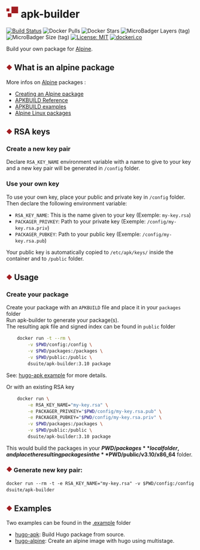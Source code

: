 # ![](https://github.com/docker-suite/artwork/raw/master/logo/png/logo_32.png) apk-builder
[![Build Status](http://jenkins.hexocube.fr/job/docker-suite/job/apk-builder/badge/icon?color=green&style=flat-square)](http://jenkins.hexocube.fr/job/docker-suite/job/apk-builder/)
![Docker Pulls](https://img.shields.io/docker/pulls/dsuite/apk-builder.svg?style=flat-square)
![Docker Stars](https://img.shields.io/docker/stars/dsuite/apk-builder.svg?style=flat-square)
![MicroBadger Layers (tag)](https://img.shields.io/microbadger/layers/dsuite/apk-builder/latest.svg?style=flat-square)
![MicroBadger Size (tag)](https://img.shields.io/microbadger/image-size/dsuite/apk-builder/latest.svg?style=flat-square)
[![License: MIT](https://img.shields.io/badge/License-MIT-brightgreen.svg?style=flat-square)](https://opensource.org/licenses/MIT)
[![dockeri.co](https://dockeri.co/image/dsuite/apk-builder)](https://hub.docker.com/r/dsuite/apk-builder)

Build your own package for [Alpine][alpine].


## ![](https://github.com/docker-suite/artwork/raw/master/various/pin/png/pin_16.png) What is an alpine package

More infos on [Alpine][alpine] packages :
* [Creating an Alpine package](http://wiki.alpinelinux.org/wiki/Creating_an_Alpine_package)
* [APKBUILD Reference](https://wiki.alpinelinux.org/wiki/APKBUILD_Reference)
* [APKBUILD examples](https://wiki.alpinelinux.org/wiki/APKBUILD_examples)
* [Alpine Linux packages](https://pkgs.alpinelinux.org/packages)


## ![](https://github.com/docker-suite/artwork/raw/master/various/pin/png/pin_16.png) RSA keys

### Create a new key pair

Declare `RSA_KEY_NAME` environment variable with a name to give to your key and a new key pair will be generated in `/config` folder. 

### Use your own key

To use your own key, place your public and private key in `/config` folder.  
Then declare the following environment variable:
* `RSA_KEY_NAME`: This is the name given to your key (Exemple: `my-key.rsa`)  
* `PACKAGER_PRIVKEY`: Path to your private key (Exemple: `/config/my-key.rsa.priv`)
* `PACKAGER_PUBKEY`: Path to your public key (Exemple: `/config/my-key.rsa.pub`)  

Your public key is automatically copied to `/etc/apk/keys/` inside the container and to  `/public` folder.

## ![](https://github.com/docker-suite/artwork/raw/master/various/pin/png/pin_16.png) Usage
### Create your package

Create your package with an `APKBUILD` file and place it in your `packages` folder  
Run apk-builder to generate your package(s).  
The resulting apk file and signed index can be found in  `public` folder  

```bash
    docker run -t --rm \
        -v $PWD/config:/config \
        -v $PWD/packages:/packages \
        -v $PWD/public:/public \
        dsuite/apk-builder:3.10 package
```

See: [hugo-apk example][hugo-apk] for more details.

Or with an existing RSA key

```bash
    docker run \
	    -e RSA_KEY_NAME="my-key.rsa" \
        -e PACKAGER_PRIVKEY="$PWD/config/my-key.rsa.pub" \
        -e PACKAGER_PUBKEY="$PWD/config/my-key.rsa.priv" \
        -v $PWD/packages:/packages \
        -v $PWD/public:/public \
        dsuite/apk-builder:3.10 package
```

This would build the packages in your **$PWD/packages** local folder, and place the resulting packages in the **$PWD/public/v3.10/x86_64** folder.

### ![](https://github.com/docker-suite/artwork/raw/master/various/pin/png/pin_16.png) Generate new key pair:
```docker run --rm -t -e RSA_KEY_NAME="my-key.rsa" -v $PWD/config:/config dsuite/apk-builder```

## ![](https://github.com/docker-suite/artwork/raw/master/various/pin/png/pin_16.png) Examples
Two examples can be found in the [.example][example-folder] folder
* [hugo-apk][hugo-apk]: Build Hugo package from source.
* [hugo-alpine]: Create an alpine image with hugo using multistage.



[alpine]: http://alpinelinux.org/
[example-folder]: https://github.com/docker-suite/apk-builder/tree/master/.example/hugo-apk/
[hugo-apk]: https://github.com/docker-suite/apk-builder/tree/master/.example/hugo-apk/
[hugo-alpine]: https://github.com/docker-suite/apk-builder/tree/master/.example/hugo-alpine/

